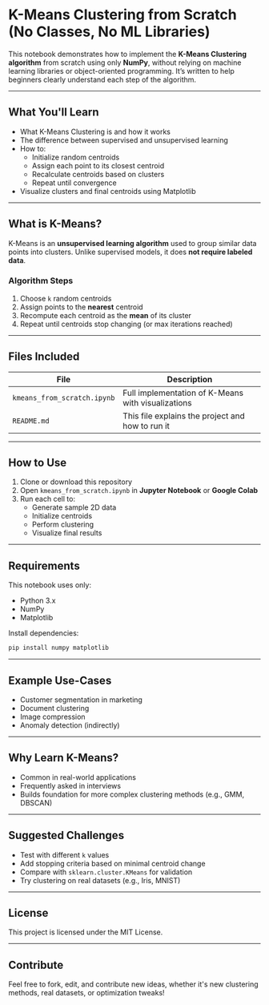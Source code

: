 # K-Means Clustering from Scratch (No Classes, No ML Libraries)

This notebook demonstrates how to implement the **K-Means Clustering algorithm** from scratch using only **NumPy**, without relying on machine learning libraries or object-oriented programming. It’s written to help beginners clearly understand each step of the algorithm.

---

## What You'll Learn

- What K-Means Clustering is and how it works
- The difference between supervised and unsupervised learning
- How to:
  - Initialize random centroids
  - Assign each point to its closest centroid
  - Recalculate centroids based on clusters
  - Repeat until convergence
- Visualize clusters and final centroids using Matplotlib

---

## What is K-Means?

K-Means is an **unsupervised learning algorithm** used to group similar data points into clusters. Unlike supervised models, it does **not require labeled data**.

### Algorithm Steps
1. Choose `k` random centroids
2. Assign points to the **nearest** centroid
3. Recompute each centroid as the **mean** of its cluster
4. Repeat until centroids stop changing (or max iterations reached)

---

## Files Included

| File                        | Description                                               |
|-----------------------------|-----------------------------------------------------------|
| `kmeans_from_scratch.ipynb` | Full implementation of K-Means with visualizations       |
| `README.md`                 | This file explains the project and how to run it       |

---

## How to Use

1. Clone or download this repository
2. Open `kmeans_from_scratch.ipynb` in **Jupyter Notebook** or **Google Colab**
3. Run each cell to:
   - Generate sample 2D data
   - Initialize centroids
   - Perform clustering
   - Visualize final results

---

## Requirements

This notebook uses only:

- Python 3.x
- NumPy
- Matplotlib

Install dependencies:

```bash
pip install numpy matplotlib
```

---

## Example Use-Cases
* Customer segmentation in marketing
* Document clustering
* Image compression
* Anomaly detection (indirectly)

---

## Why Learn K-Means?
* Common in real-world applications
* Frequently asked in interviews
* Builds foundation for more complex clustering methods (e.g., GMM, DBSCAN)

---

## Suggested Challenges
* Test with different `k` values
* Add stopping criteria based on minimal centroid change
* Compare with `sklearn.cluster.KMeans` for validation
* Try clustering on real datasets (e.g., Iris, MNIST)

---

## License
This project is licensed under the MIT License.

---

## Contribute
Feel free to fork, edit, and contribute new ideas, whether it's new clustering methods, real datasets, or optimization tweaks!
